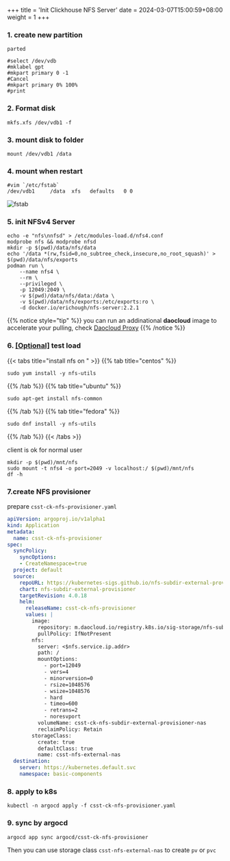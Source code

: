 +++
title = 'Init Clickhouse NFS Server'
date = 2024-03-07T15:00:59+08:00
weight = 1
+++

### 1.  create new partition

```shell
parted

#select /dev/vdb 
#mklabel gpt 
#mkpart primary 0 -1
#Cancel
#mkpart primary 0% 100%
#print
```

### 2. Format disk
```shell
mkfs.xfs /dev/vdb1 -f
```

### 3. mount disk to folder
```shell
mount /dev/vdb1 /data
```

### 4.  mount when restart
```shell
#vim `/etc/fstab` 
/dev/vdb1     /data  xfs   defaults   0 0
```
![fstab](../asset/fstab.png)

### 5. init NFSv4 Server
```shell
echo -e "nfs\nnfsd" > /etc/modules-load.d/nfs4.conf
modprobe nfs && modprobe nfsd
mkdir -p $(pwd)/data/nfs/data
echo '/data *(rw,fsid=0,no_subtree_check,insecure,no_root_squash)' > $(pwd)/data/nfs/exports
podman run \
    --name nfs4 \
    --rm \
    --privileged \
    -p 12049:2049 \
    -v $(pwd)/data/nfs/data:/data \
    -v $(pwd)/data/nfs/exports:/etc/exports:ro \
    -d docker.io/erichough/nfs-server:2.2.1
```

{{% notice style="tip" %}}
you can run an addinational **daocloud** image to accelerate your pulling, check [Daocloud Proxy](daocloud/index.html)
{{% /notice %}}

### 6. [[Optional]]() test load
{{< tabs title="install nfs on " >}}
{{% tab title="centos" %}}
```shell
sudo yum install -y nfs-utils
```
{{% /tab %}}
{{% tab title="ubuntu" %}}
```shell
sudo apt-get install nfs-common
```
{{% /tab %}}
{{% tab title="fedora" %}}
```shell
sudo dnf install -y nfs-utils
```
{{% /tab %}}
{{< /tabs >}}

client is ok for normal user
```shell
mkdir -p $(pwd)/mnt/nfs
sudo mount -t nfs4 -o port=2049 -v localhost:/ $(pwd)/mnt/nfs
df -h
```

### 7.create NFS provisioner
prepare `csst-ck-nfs-provisioner.yaml`
```yaml
apiVersion: argoproj.io/v1alpha1
kind: Application
metadata:
  name: csst-ck-nfs-provisioner
spec:
  syncPolicy:
    syncOptions:
    - CreateNamespace=true
  project: default
  source:
    repoURL: https://kubernetes-sigs.github.io/nfs-subdir-external-provisioner
    chart: nfs-subdir-external-provisioner
    targetRevision: 4.0.18
    helm:
      releaseName: csst-ck-nfs-provisioner
      values: |
        image:
          repository: m.daocloud.io/registry.k8s.io/sig-storage/nfs-subdir-external-provisioner
          pullPolicy: IfNotPresent
        nfs:
          server: <$nfs.service.ip.addr>
          path: /
          mountOptions:
            - port=12049
            - vers=4
            - minorversion=0
            - rsize=1048576
            - wsize=1048576
            - hard
            - timeo=600
            - retrans=2
            - noresvport
          volumeName: csst-ck-nfs-subdir-external-provisioner-nas
          reclaimPolicy: Retain
        storageClass:
          create: true
          defaultClass: true
          name: csst-nfs-external-nas        
  destination:
    server: https://kubernetes.default.svc
    namespace: basic-components
```

### 8. apply to k8s
```shell
kubectl -n argocd apply -f csst-ck-nfs-provisioner.yaml
```

### 9. sync by argocd
```shell
argocd app sync argocd/csst-ck-nfs-provisioner
```

Then you can use storage class `csst-nfs-external-nas` to create `pv` or `pvc`